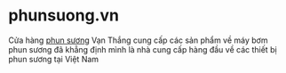 # phunsuong.vn
Cửa hàng <a href="https://phunsuong.vn">phun sương</a> Vạn Thắng cung cấp các sản phẩm về máy bơm phun sương đã khẳng định mình là nhà cung cấp hàng đầu về các thiết bị phun sương tại Việt Nam
